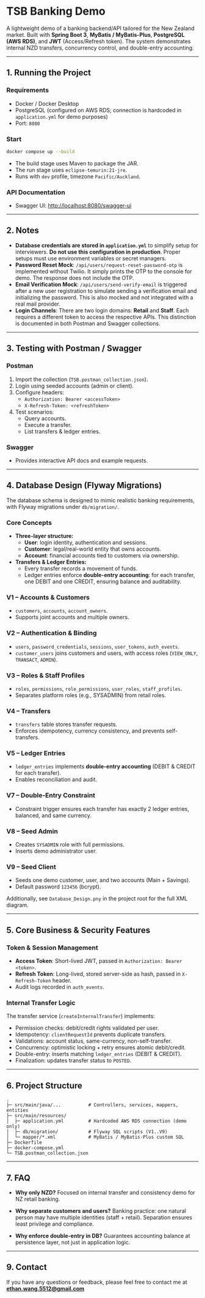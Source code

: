 # TSB Banking Demo

A lightweight demo of a banking backend/API tailored for the New Zealand market. Built with **Spring Boot 3**, **MyBatis / MyBatis-Plus**, **PostgreSQL (AWS RDS)**, and **JWT** (Access/Refresh token). The system demonstrates internal NZD transfers, concurrency control, and double-entry accounting.

---

## 1. Running the Project

### Requirements
- Docker / Docker Desktop
- PostgreSQL (configured on AWS RDS; connection is hardcoded in `application.yml` for demo purposes)
- Port: `8080`

### Start
```bash
docker compose up --build
```

- The build stage uses Maven to package the JAR.
- The run stage uses `eclipse-temurin:21-jre`.
- Runs with `dev` profile, timezone `Pacific/Auckland`.

### API Documentation
- Swagger UI: [http://localhost:8080/swagger-ui](http://localhost:8080/swagger-ui)

    

---

## 2. Notes

- **Database credentials are stored in `application.yml`** to simplify setup for interviewers. **Do not use this configuration in production**. Proper setups must use environment variables or secret managers.
- **Password Reset Mock**: `/api/users/request-reset-password-otp` is implemented without Twilio. It simply prints the OTP to the console for demo. The response does not include the OTP.
- **Email Verification Mock**: `/api/users/send-verify-email` is triggered after a new user registration to simulate sending a verification email and initializing the password. This is also mocked and not integrated with a real mail provider.
- **Login Channels**: There are two login domains: **Retail** and **Staff**. Each requires a different token to access the respective APIs. This distinction is documented in both Postman and Swagger collections.

---

## 3. Testing with Postman / Swagger

### Postman
1. Import the collection (`TSB.postman_collection.json`).
2. Login using seeded accounts (admin or client).
3. Configure headers:
   - `Authorization: Bearer <accessToken>`
   - `X-Refresh-Token: <refreshToken>`
4. Test scenarios:
   - Query accounts.
   - Execute a transfer.
   - List transfers & ledger entries.

### Swagger
- Provides interactive API docs and example requests.

---

## 4. Database Design (Flyway Migrations)

The database schema is designed to mimic realistic banking requirements, with Flyway migrations under `db/migration/`.

### Core Concepts
- **Three-layer structure:**
  - **User**: login identity, authentication and sessions.
  - **Customer**: legal/real-world entity that owns accounts.
  - **Account**: financial accounts tied to customers via ownership.
- **Transfers & Ledger Entries:**
  - Every transfer records a movement of funds.
  - Ledger entries enforce **double-entry accounting**: for each transfer, one DEBIT and one CREDIT, ensuring balance and auditability.

### V1 – Accounts & Customers
- `customers`, `accounts`, `account_owners`.
- Supports joint accounts and multiple owners.

### V2 – Authentication & Binding
- `users`, `password_credentials`, `sessions`, `user_tokens`, `auth_events`.
- `customer_users` joins customers and users, with access roles (`VIEW_ONLY`, `TRANSACT`, `ADMIN`).

### V3 – Roles & Staff Profiles
- `roles`, `permissions`, `role_permissions`, `user_roles`, `staff_profiles`.
- Separates platform roles (e.g., SYSADMIN) from retail roles.

### V4 – Transfers
- `transfers` table stores transfer requests.
- Enforces idempotency, currency consistency, and prevents self-transfers.

### V5 – Ledger Entries
- `ledger_entries` implements **double-entry accounting** (DEBIT & CREDIT for each transfer).
- Enables reconciliation and audit.

### V7 – Double-Entry Constraint
- Constraint trigger ensures each transfer has exactly 2 ledger entries, balanced, and same currency.

### V8 – Seed Admin
- Creates `SYSADMIN` role with full permissions.
- Inserts demo administrator user.

### V9 – Seed Client
- Seeds one demo customer, user, and two accounts (Main + Savings).
- Default password `123456` (bcrypt).

Additionally, see `Database_Design.pny` in the project root for the full XML diagram.

---

## 5. Core Business & Security Features

### Token & Session Management
- **Access Token**: Short-lived JWT, passed in `Authorization: Bearer <token>`.
- **Refresh Token**: Long-lived, stored server-side as hash, passed in `X-Refresh-Token` header.
- Audit logs recorded in `auth_events`.

### Internal Transfer Logic
The transfer service (`createInternalTransfer`) implements:
- Permission checks: debit/credit rights validated per user.
- Idempotency: `clientRequestId` prevents duplicate transfers.
- Validations: account status, same-currency, non-self-transfer.
- Concurrency: optimistic locking + retry ensures atomic debit/credit.
- Double-entry: inserts matching `ledger_entries` (DEBIT & CREDIT).
- Finalization: updates transfer status to `POSTED`.

---

## 6. Project Structure
```
.
├─ src/main/java/...          # Controllers, services, mappers, entities
├─ src/main/resources/
│  ├─ application.yml         # Hardcoded AWS RDS connection (demo only)
│  ├─ db/migration/           # Flyway SQL scripts (V1..V9)
│  └─ mapper/*.xml            # MyBatis / MyBatis-Plus custom SQL
├─ Dockerfile
├─ docker-compose.yml
└─ TSB.postman_collection.json
```

---

## 7. FAQ

- **Why only NZD?**
  Focused on internal transfer and consistency demo for NZ retail banking.

- **Why separate customers and users?**
  Banking practice: one natural person may have multiple identities (staff + retail). Separation ensures least privilege and compliance.

- **Why enforce double-entry in DB?**
  Guarantees accounting balance at persistence layer, not just in application logic.

---

## 9. Contact
If you have any questions or feedback, please feel free to contact me at **ethan.wang.5512@gmail.com**

